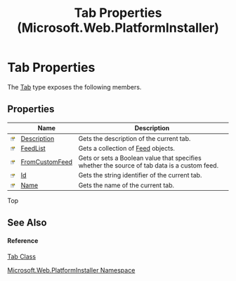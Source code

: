 ﻿---
title: Tab Properties  (Microsoft.Web.PlatformInstaller)
TOCTitle: Tab Properties
ms:assetid: Properties.T:Microsoft.Web.PlatformInstaller.Tab
ms:mtpsurl: https://msdn.microsoft.com/en-us/library/microsoft.web.platforminstaller.tab_properties(v=VS.90)
ms:contentKeyID: 22049596
ms.date: 05/02/2012
mtps_version: v=VS.90
---

# Tab Properties

The [Tab](tab-class-microsoft-web-platforminstaller.md) type exposes the following members.

## Properties

<table>
<thead>
<tr class="header">
<th> </th>
<th>Name</th>
<th>Description</th>
</tr>
</thead>
<tbody>
<tr class="odd">
<td><img src="images/Dd565996.pubproperty(en-us,VS.90).gif" title="Public property" alt="Public property" /></td>
<td><a href="tab-description-property-microsoft-web-platforminstaller.md">Description</a></td>
<td>Gets the description of the current tab.</td>
</tr>
<tr class="even">
<td><img src="images/Dd565996.pubproperty(en-us,VS.90).gif" title="Public property" alt="Public property" /></td>
<td><a href="tab-feedlist-property-microsoft-web-platforminstaller.md">FeedList</a></td>
<td>Gets a collection of <a href="feed-class-microsoft-web-platforminstaller.md">Feed</a> objects.</td>
</tr>
<tr class="odd">
<td><img src="images/Dd565996.pubproperty(en-us,VS.90).gif" title="Public property" alt="Public property" /></td>
<td><a href="tab-fromcustomfeed-property-microsoft-web-platforminstaller.md">FromCustomFeed</a></td>
<td>Gets or sets a Boolean value that specifies whether the source of tab data is a custom feed.</td>
</tr>
<tr class="even">
<td><img src="images/Dd565996.pubproperty(en-us,VS.90).gif" title="Public property" alt="Public property" /></td>
<td><a href="tab-id-property-microsoft-web-platforminstaller.md">Id</a></td>
<td>Gets the string identifier of the current tab.</td>
</tr>
<tr class="odd">
<td><img src="images/Dd565996.pubproperty(en-us,VS.90).gif" title="Public property" alt="Public property" /></td>
<td><a href="tab-name-property-microsoft-web-platforminstaller.md">Name</a></td>
<td>Gets the name of the current tab.</td>
</tr>
</tbody>
</table>


Top

## See Also

#### Reference

[Tab Class](tab-class-microsoft-web-platforminstaller.md)

[Microsoft.Web.PlatformInstaller Namespace](microsoft-web-platforminstaller-namespace.md)

